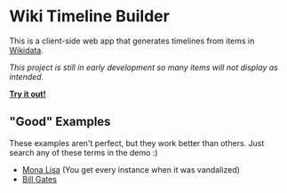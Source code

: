 # Wiki Timeline Builder
This is a client-side web app that generates timelines from items in [Wikidata](https://www.wikidata.org/wiki/Wikidata:Main_Page). 

*This project is still in early development so many items will not display as intended.*

**[Try it out!](https://stackblitz.com/github/sanujs/wiki-timeline-builder)**

## "Good" Examples
These examples aren't perfect, but they work better than others. Just search any of these terms in the demo :)
- [Mona Lisa](https://www.wikidata.org/wiki/Q12418) (You get every instance when it was vandalized)
- [Bill Gates](https://www.wikidata.org/wiki/Q5284)